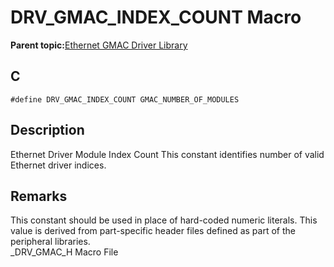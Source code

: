 # DRV\_GMAC\_INDEX\_COUNT Macro

**Parent topic:**[Ethernet GMAC Driver Library](GUID-A24BDAD2-C63E-40B1-894D-1DC3CC6CB66A.md)

## C

```
#define DRV_GMAC_INDEX_COUNT GMAC_NUMBER_OF_MODULES 
```

## Description

Ethernet Driver Module Index Count This constant identifies number of valid Ethernet driver indices.

## Remarks

This constant should be used in place of hard-coded numeric literals. This value is derived from part-specific header files defined as part of the peripheral libraries.<br />\_DRV\_GMAC\_H Macro File

